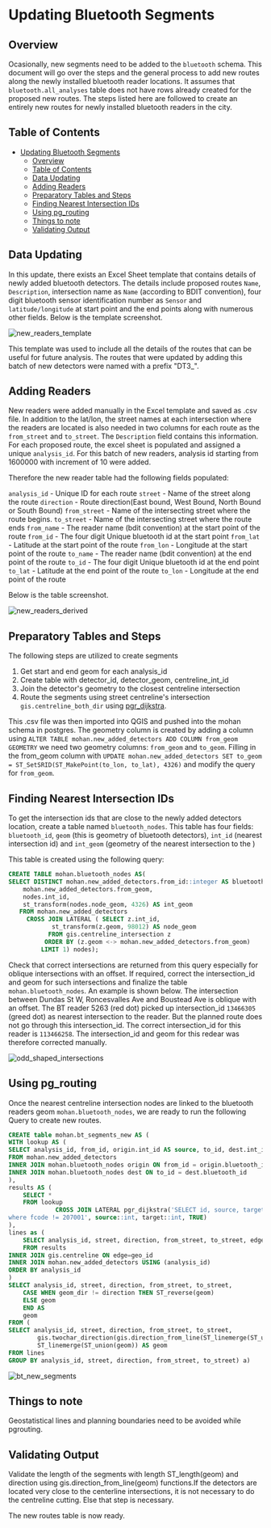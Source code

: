 # Updating Bluetooth Segments

## Overview

Ocasionally, new segments need to be added to the `bluetooth` schema. This document will go over the steps and the general process to add new routes along the newly installed bluetooth reader locations. It assumes that `bluetooth.all_analyses` table does not have rows already created for the proposed new routes. The steps listed here are followed to create an entirely new routes for newly installed bluetooth readers in the city.

## Table of Contents

- [Updating Bluetooth Segments](#updating-bluetooth-segments)
	- [Overview](#overview)
	- [Table of Contents](#table-of-contents)
	- [Data Updating](#data-updating)
	- [Adding Readers](#adding-readers)
	- [Preparatory Tables and Steps](#preparatory-tables-and-steps)
	- [Finding Nearest Intersection IDs](#finding-nearest-intersection-ids)
	- [Using pg_routing](#using-pg_routing)
	- [Things to note](#things-to-note)
	- [Validating Output](#validating-output)

## Data Updating

In this update, there exists an Excel Sheet template that contains details of newly added bluetooth detectors. The details include proposed routes `Name`, `Description`, intersection name as `Name` (according to BDIT convention), four digit bluetooth sensor identification number  as `Sensor` and `latitude/longitude` at start point and the end points along with numerous other fields. Below is the template screenshot. 

![new_readers_template](img/template.PNG)

This template was used to include all the details of the routes that can be useful for future analysis. The routes that were updated by adding this batch of new detectors were named with a prefix "DT3_". 

## Adding Readers

New readers were added manually in the Excel template and saved as .csv file. In addition to the lat/lon, the street names at each intersection where the readers are located is also needed in two columns for each route as the `from_street` and `to_street`. The `Description` field contains this information. For each proposed route, the excel sheet is populated and assigned a unique `analysis_id`. For this batch of new readers, analysis id starting from 1600000 with increment of 10 were added. 

Therefore the new reader table had the following fields populated: 

`analysis_id` 		- Unique ID for each route
`street` 			- Name of the street along the route
`direction` 		- Route direction(East bound, West Bound, North Bound or South Bound)
`from_street` 		- Name of the intersecting street where the route begins.
`to_street`			- Name of the intersecting street where the route ends 
`from_name`			- The reader name (bdit convention) at the start point of the route
`from_id` 			- The four digit Unique bluetooth id at the start point
`from_lat` 			- Latitude at the start point of the route
`from_lon` 			- Longitude at the start point of the route
`to_name` 			- The reader name (bdit convention) at the end point of the route
`to_id`				- The four digit Unique bluetooth id at the end point
`to_lat`			- Latitude at the end point of the route
`to_lon`			- Longitude at the end point of the route

Below is the table screenshot. 

![new_readers_derived](img/new_table.PNG)

## Preparatory Tables and Steps
The following steps are utilized to create segments
1. Get start and end geom for each analysis_id
2. Create table with detector_id, detector_geom, centreline_int_id
3. Join the detector's geometry to the closest centreline intersection
4. Route the segments using street centreline's intersection `gis.centreline_both_dir` using [pgr_dijkstra].


This .csv file was then imported into QGIS and pushed into the mohan schema in postgres. The geometry column is created by adding a column using `ALTER TABLE mohan.new_added_detectors ADD COLUMN from_geom GEOMETRY` we need two geometry columns: `from_geom` and `to_geom`.  Filling in the from_geom column with `UPDATE mohan.new_added_detectors SET to_geom = ST_SetSRID(ST_MakePoint(to_lon, to_lat), 4326)` and modify the query for `from_geom`.

## Finding Nearest Intersection IDs

To get the intersection ids that are close to the newly added detectors location, create a table named `bluetooth_nodes`. This table has four fields:
`bluetooth_id`, `geom` (this is geometry of bluetooth detectors), `int_id` (nearest intersection id) and `int_geom` (geometry of the nearest intersection to the )

This table is created using the following query:
```SQL
CREATE TABLE mohan.bluetooth_nodes AS(
SELECT DISTINCT mohan.new_added_detectors.from_id::integer AS bluetooth_id,
    mohan.new_added_detectors.from_geom,
    nodes.int_id,
    st_transform(nodes.node_geom, 4326) AS int_geom
   FROM mohan.new_added_detectors
     CROSS JOIN LATERAL ( SELECT z.int_id,
            st_transform(z.geom, 98012) AS node_geom
           FROM gis.centreline_intersection z
          ORDER BY (z.geom <-> mohan.new_added_detectors.from_geom)
         LIMIT 1) nodes);
```
Check that correct intersections are returned from this query especially for oblique intersections with an offset. If required, correct the intersection_id and geom for such intersections and finalize the table `mohan.bluetooth_nodes`. An example is shown below. The intersection between Dundas St W, Roncesvalles Ave and Boustead Ave is oblique with an offset. The BT reader 5263 (red dot) picked up intersection_id `13466305` (greed dot) as nearest intersection to the reader. But the planned route does not go through this intersection_id. The correct intersection_id for this reader is `113466258`. The intersection_id and geom for this redear was therefore corrected manually.  
 

![odd_shaped_intersections](img/odd_intersection.PNG)

## Using pg_routing
Once the nearest centreline intersection nodes are linked to the bluetooth readers geom `mohan.bluetooth_nodes`, we are ready to run the following Query to create new routes. 

```SQL
CREATE table mohan.bt_segments_new AS (
WITH lookup AS (
SELECT analysis_id, from_id, origin.int_id AS source, to_id, dest.int_id AS target
FROM mohan.new_added_detectors 
INNER JOIN mohan.bluetooth_nodes origin ON from_id = origin.bluetooth_id 
INNER JOIN mohan.bluetooth_nodes dest ON to_id = dest.bluetooth_id
),
results AS (
	SELECT * 
	FROM lookup
			 CROSS JOIN LATERAL pgr_dijkstra('SELECT id, source, target, cost FROM gis.centreline_routing_directional inner join gis.centreline on geo_id = id
where fcode != 207001', source::int, target::int, TRUE)		 
), 
lines as (
	SELECT analysis_id, street, direction, from_street, to_street, edge AS geo_id, geom 
	FROM results			 
INNER JOIN gis.centreline ON edge=geo_id
INNER JOIN mohan.new_added_detectors USING (analysis_id)
ORDER BY analysis_id
)
SELECT analysis_id, street, direction, from_street, to_street,
	CASE WHEN geom_dir != direction THEN ST_reverse(geom) 
	ELSE geom 
	END AS 
	geom
FROM ( 
SELECT analysis_id, street, direction, from_street, to_street, 
		gis.twochar_direction(gis.direction_from_line(ST_linemerge(ST_union(geom)))) AS geom_dir,
		ST_linemerge(ST_union(geom)) AS geom
FROM lines
GROUP BY analysis_id, street, direction, from_street, to_street) a)
```

![bt_new_segments](img/new_segments.JPG)

## Things to note 
Geostatistical lines and planning boundaries need to be avoided while pgrouting. 

## Validating Output
Validate the length of the segments with length ST_length(geom) and direction using gis.direction_from_line(geom) functions.If the detectors are located very close to the centerline intersections, it is not necessary to do the  centreline cutting. Else that step is necessary. 

The new routes table is now ready.  


[pgr_dijkstra]:https://docs.pgrouting.org/latest/en/pgr_dijkstra.html